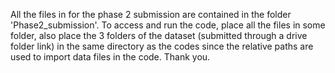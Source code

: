 All the files in for the phase 2 submission are contained in the folder 'Phase2_submission'. To access and run the code, place all the files in some folder, also place the 3 folders of the dataset (submitted through a drive folder link) in the same directory as the codes since the relative paths are used to import data files in the code. Thank you.
